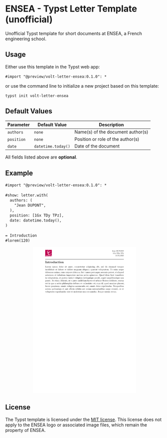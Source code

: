 # ENSEA - Typst Letter Template (unofficial)

Unofficial Typst template for short documents at ENSEA, a French engineering school.

## Usage

Either use this template in the Typst web app:
```typst
#import "@preview/volt-letter-ensea:0.1.0": *
```
or use the command line to initialize a new project based on this template:
```typst
typst init volt-letter-ensea
```

## Default Values

| Parameter | Default Value         | Description                       |
|-----------|------------------------|-----------------------------------|
| `authors` | `none`                 | Name(s) of the document author(s) |
| `position`| `none`                 | Position or role of the author(s) |
| `date`    | `datetime.today()`     | Date of the document              |

All fields listed above are **optional**.

## Example

```typst
#import "@preview/volt-letter-ensea:0.1.0": *

#show: letter.with(
  authors: (
    "Jean DUPONT",
  ),
  position: [1Gx TDy TPz],
  date: datetime.today(),
)

= Introduction
#lorem(120)
```

<p align="center">
    <img src="thumbnail-letter.png" style="width: 65%">
</p>

## License

The Typst template is licensed under the [MIT license](https://github.com/Dawod-G/ENSEA_Typst-Template/blob/master/LICENSE.md). This license does not apply to the ENSEA logo or associated image files, which remain the property of ENSEA.